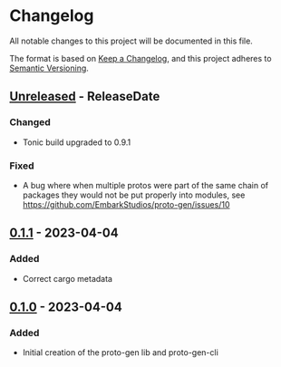 <!-- markdownlint-disable blanks-around-headings blanks-around-lists no-duplicate-heading -->

# Changelog

All notable changes to this project will be documented in this file.

The format is based on [Keep a Changelog](https://keepachangelog.com/en/1.0.0/),
and this project adheres to [Semantic Versioning](https://semver.org/spec/v2.0.0.html).

<!-- next-header -->
## [Unreleased] - ReleaseDate
### Changed 
- Tonic build upgraded to 0.9.1
### Fixed
- A bug where when multiple protos were part of the same chain 
of packages they would not be put properly into modules, see https://github.com/EmbarkStudios/proto-gen/issues/10

## [0.1.1] - 2023-04-04
### Added
- Correct cargo metadata
## [0.1.0] - 2023-04-04
### Added 
- Initial creation of the proto-gen lib and proto-gen-cli

<!-- next-url -->
[Unreleased]: https://github.com/EmbarkStudios/proto-gen/compare/0.1.1...HEAD
[0.1.1]: https://github.com/EmbarkStudios/proto-gen/compare/0.1.0...0.1.1
[0.1.0]: https://github.com/EmbarkStudios/proto-gen/releases/tag/0.1.0

